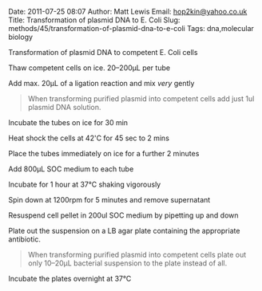 Date: 2011-07-25 08:07
Author: Matt Lewis
Email: hop2kin@yahoo.co.uk
Title: Transformation of plasmid DNA to E. Coli
Slug: methods/45/transformation-of-plasmid-dna-to-e-coli
Tags: dna,molecular biology

Transformation of plasmid DNA to competent E. Coli cells









Thaw competent cells on ice. 20–200µL per tube



Add max. 20µL of a ligation reaction and mix _very_ gently


>When transforming purified plasmid into competent cells add just 1ul plasmid DNA solution.


Incubate the tubes on ice for 30 min



Heat shock the cells at 42'C for 45 sec to 2 mins



Place the tubes immediately on ice for a further 2 minutes



Add 800µL SOC medium to each tube



Incubate for 1 hour at 37°C shaking vigorously 



Spin down at 1200rpm for 5 minutes and remove supernatant



Resuspend cell pellet in 200ul SOC medium by pipetting up and down



Plate out the suspension on a LB agar plate containing the appropriate antibiotic.


>When transforming purified plasmid into competent cells plate out only 10–20µL bacterial suspension to the plate instead of all.


Incubate the plates overnight at 37°C





